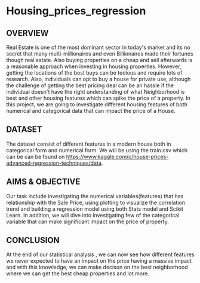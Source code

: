# Housing_prices_regression


## OVERVIEW

Real Estate is one of the most dominant sector in today's market and its no secret that many multi-millionaires and even Billionaires made their fortunes though real estate. Also buying properties on a cheap and sell afterwards is a reasonable approach when investing in housing properties. However, getting the locations of the best buys can be tedious and require lots of research.
Also, individuals can opt to buy a house for private use, although the challenge of getting the best pricing deal can be an hassle if the individual doesn't have the right understanding of what Neighborhood is best and other housing features which can spike the price of a property.
In this project, we are going to investigate different housing features of both numerical and categorical data that can impact the price of a House. 


## DATASET

The dataset consist of different features in a modern house both in categorical form and numerical form.
We will be using the train.csv  which can be can be found on https://www.kaggle.com/c/house-prices-advanced-regression-techniques/data. 


## AIMS & OBJECTIVE

Our task include investigating the numerical variables(features) that has relationship with the Sale Price, using plotting to visualize the correlation trend and building a regression model using both Stats model and Scikit Learn. In addition, we will dive into investigating few of the categorical variable that can make significant impact on the price of property.

## CONCLUSION

At the end of our statistical analysis , we can now see how different features we never expected to have an impact on the price having a massive impact and with this knowledge, we can make decison on the best neighborhood where we can get the best cheap properties and lot more.
